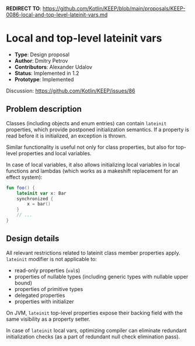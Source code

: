 **REDIRECT TO**: https://github.com/Kotlin/KEEP/blob/main/proposals/KEEP-0086-local-and-top-level-lateinit-vars.md

# Local and top-level lateinit vars

* **Type**: Design proposal
* **Author**: Dmitry Petrov
* **Contributors**: Alexander Udalov
* **Status**: Implemented in 1.2
* **Prototype**: Implemented

Discussion: https://github.com/Kotlin/KEEP/issues/86

## Problem description

Classes (including objects and enum entries) can contain `lateinit` properties, 
which provide postponed initialization semantics. 
If a property is read before it is initialized, an exception is thrown.

Similar functionality is useful not only for class properties, 
but also for top-level properties and local variables.

In case of local variables, it also allows initializing local variables in local
functions and lambdas (which works as a makeshift replacement for an effect system):
```kotlin
fun foo() {
    lateinit var x: Bar
    synchronized { 
        x = bar()
    } 
    // ...
}
```

## Design details

All relevant restrictions related to lateinit class member properties apply.
`lateinit` modifier is not applicable to:
* read-only properties (`val`s)
* properties of nullable types (including generic types with nullable upper bound)
* properties of primitive types
* delegated properties
* properties with initializer

On JVM, `lateinit` top-level properties expose their backing field 
with the same visibility as a property setter. 

In case of `lateinit` local vars, optimizing compiler can eliminate redundant 
initialization checks (as a part of redundant null check elimination pass).
